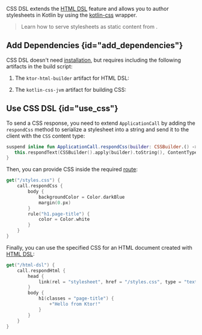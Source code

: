 [//]: # (title: CSS DSL)

CSS DSL extends the [HTML DSL](html_dsl.md) feature and allows you to author stylesheets in Kotlin by using the [kotlin-css](https://github.com/JetBrains/kotlin-wrappers/blob/master/kotlin-css/README.md) wrapper.

> Learn how to serve stylesheets as static content from [](Serving_Static_Content.md).


## Add Dependencies {id="add_dependencies"}
CSS DSL doesn't need [installation](Features.md#install), but requires including the following artifacts in the build script:

1. The `ktor-html-builder` artifact for HTML DSL:
   <var name="artifact_name" value="ktor-html-builder"/>
   <include src="lib.md" include-id="add_ktor_artifact"/>
   
1. The `kotlin-css-jvm` artifact for building CSS:
   <var name="group_id" value="org.jetbrains"/>
   <var name="artifact_name" value="kotlin-css-jvm"/>
   <var name="version" value="1.0.0-pre.129-kotlin-1.4.20"/>
   <include src="lib.md" include-id="add_artifact"/>


## Use CSS DSL {id="use_css"}

To send a CSS response, you need to extend `ApplicationCall` by adding the `respondCss` method to serialize a stylesheet into a string and send it to the client with the `CSS` content type:

```kotlin
suspend inline fun ApplicationCall.respondCss(builder: CSSBuilder.() -> Unit) {
   this.respondText(CSSBuilder().apply(builder).toString(), ContentType.Text.CSS)
}
```

Then, you can provide CSS inside the required [route](Routing_in_Ktor.md):

```kotlin
get("/styles.css") {
    call.respondCss {
        body {
            backgroundColor = Color.darkBlue
            margin(0.px)
        }
        rule("h1.page-title") {
            color = Color.white
        }
    }
}
```

Finally, you can use the specified CSS for an HTML document created with [HTML DSL](html_dsl.md):
```kotlin
get("/html-dsl") {
    call.respondHtml {
        head {
            link(rel = "stylesheet", href = "/styles.css", type = "text/css")
        }
        body {
            h1(classes = "page-title") {
                +"Hello from Ktor!"
            }
        }
    }
}
```
